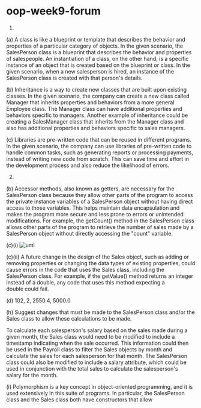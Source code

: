 # oop-week9-forum

1. 
(a)
A class is like a blueprint or template that describes the behavior and properties of a particular category of objects. In the given scenario, the SalesPerson class is a blueprint that describes the behavior and properties of salespeople.
An instantiation of a class, on the other hand, is a specific instance of an object that is created based on the blueprint or class. In the given scenario, when a new salesperson is hired, an instance of the SalesPerson class is created with that person's details.

(b)
Inheritance is a way to create new classes that are built upon existing classes. In the given scenario, the company can create a new class called Manager that inherits properties and behaviors from a more general Employee class. The Manager class can have additional properties and behaviors specific to managers.
Another example of inheritance could be creating a SalesManager class that inherits from the Manager class and also has additional properties and behaviors specific to sales managers.

(c)
Libraries are pre-written code that can be reused in different programs. In the given scenario, the company can use libraries of pre-written code to handle common tasks, such as generating reports or processing payments, instead of writing new code from scratch. This can save time and effort in the development process and also reduce the likelihood of errors.


2.
(b) Accessor methods, also known as getters, are necessary for the SalesPerson class because they allow other parts of the program to access the private instance variables of a SalesPerson object without having direct access to those variables. This helps maintain data encapsulation and makes the program more secure and less prone to errors or unintended modifications. For example, the getCount() method in the SalesPerson class allows other parts of the program to retrieve the number of sales made by a SalesPerson object without directly accessing the "count" variable.


(c)(i) ![uml](https://github.com/titoditomartin/oop-week9-forum/assets/114073725/7b76a391-d67f-4fbb-9218-8bc9a6d4c004)

(c)(ii) A future change in the design of the Sales object, such as adding or removing properties or changing the data types of existing properties, could cause errors in the code that uses the Sales class, including the SalesPerson class. For example, if the getValue() method returns an integer instead of a double, any code that uses this method expecting a double could fail.

(d) 102, 2, 2550.4, 5000.0

(h) Suggest changes that must be made to the SalesPerson class and/or the Sales class to allow these calculations to be made.

To calculate each salesperson's salary based on the sales made during a given month, the Sales class would need to be modified to include a timestamp indicating when the sale occurred. This information could then be used in the Payroll class to filter the Sales objects by month and calculate the sales for each salesperson for that month. The SalesPerson class could also be modified to include a salary attribute, which could be used in conjunction with the total sales to calculate the salesperson's salary for the month.

(i) Polymorphism is a key concept in object-oriented programming, and it is used extensively in this suite of programs. In particular, the SalesPerson class and the Sales class both have constructors that allow



